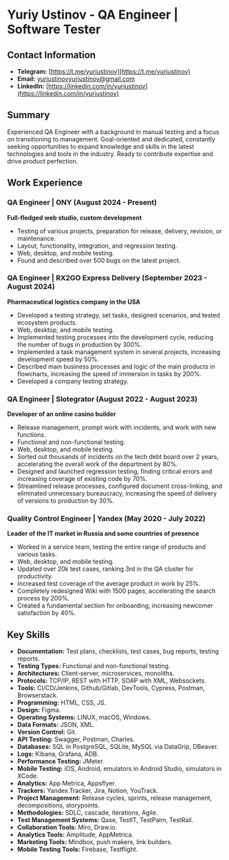 # Yuriy Ustinov - QA Engineer | Software Tester

## Contact Information
- **Telegram:** [https://t.me/yuriustinov](https://t.me/yuriustinov)
- **Email:** [yuriustinovyuriustinov@gmail.com](mailto:yuriustinovyuriustinov@gmail.com)
- **LinkedIn:** [https://linkedin.com/in/yuriustinov](https://linkedin.com/in/yuriustinov)

## Summary
Experienced QA Engineer with a background in manual testing and a focus on transitioning to management. Goal-oriented and dedicated, constantly seeking opportunities to expand knowledge and skills in the latest technologies and tools in the industry. Ready to contribute expertise and drive product perfection.

## Work Experience

### QA Engineer | ONY (August 2024 - Present)
**Full-fledged web studio, custom development**
- Testing of various projects, preparation for release, delivery, revision, or maintenance.
- Layout, functionality, integration, and regression testing.
- Web, desktop, and mobile testing.
- Found and described over 500 bugs on the latest project.

### QA Engineer | RX2GO Express Delivery (September 2023 - August 2024)
**Pharmaceutical logistics company in the USA**
- Developed a testing strategy, set tasks, designed scenarios, and tested ecosystem products.
- Web, desktop, and mobile testing.
- Implemented testing processes into the development cycle, reducing the number of bugs in production by 300%.
- Implemented a task management system in several projects, increasing development speed by 50%.
- Described main business processes and logic of the main products in flowcharts, increasing the speed of immersion in tasks by 200%.
- Developed a company testing strategy.

### QA Engineer | Slotegrator (August 2022 - August 2023)
**Developer of an online casino builder**
- Release management, prompt work with incidents, and work with new functions.
- Functional and non-functional testing.
- Web, desktop, and mobile testing.
- Sorted out thousands of incidents on the tech debt board over 2 years, accelerating the overall work of the department by 80%.
- Designed and launched regression testing, finding critical errors and increasing coverage of existing code by 70%.
- Streamlined release processes, configured document cross-linking, and eliminated unnecessary bureaucracy, increasing the speed of delivery of versions to production by 30%.

### Quality Control Engineer | Yandex (May 2020 - July 2022)
**Leader of the IT market in Russia and some countries of presence**
- Worked in a service team, testing the entire range of products and various tasks.
- Web, desktop, and mobile testing.
- Updated over 20k test cases, ranking 3rd in the QA cluster for productivity.
- Increased test coverage of the average product in work by 25%.
- Completely redesigned Wiki with 1500 pages, accelerating the search process by 200%.
- Created a fundamental section for onboarding, increasing newcomer satisfaction by 40%.

## Key Skills
- **Documentation:** Test plans, checklists, test cases, bug reports, testing reports.
- **Testing Types:** Functional and non-functional testing.
- **Architectures:** Client-server, microservices, monoliths.
- **Protocols:** TCP/IP, REST with HTTP, SOAP with XML, Websockets.
- **Tools:** CI/CD/Jenkins, Github/Gitlab, DevTools, Cypress, Postman, Browserstack.
- **Programming:** HTML, CSS, JS.
- **Design:** Figma.
- **Operating Systems:** LINUX, macOS, Windows.
- **Data Formats:** JSON, XML.
- **Version Control:** Git.
- **API Testing:** Swagger, Postman, Charles.
- **Databases:** SQL in PostgreSQL, SQLite, MySQL via DataGrip, DBeaver.
- **Logs:** Kibana, Grafana, ADB.
- **Performance Testing:** JMeter.
- **Mobile Testing:** iOS, Android, emulators in Android Studio, simulators in XCode.
- **Analytics:** App Metrica, Appsflyer.
- **Trackers:** Yandex.Tracker, Jira, Notion, YouTrack.
- **Project Management:** Release cycles, sprints, release management, decompositions, storypoints.
- **Methodologies:** SDLC, cascade, iterations, Agile.
- **Test Management Systems:** Qase, TestIT, TestPalm, TestRail.
- **Collaboration Tools:** Miro, Draw.io.
- **Analytics Tools:** Amplitude, AppMetrica.
- **Marketing Tools:** Mindbox, push makers, link builders.
- **Mobile Testing Tools:** Firebase, Testflight.
